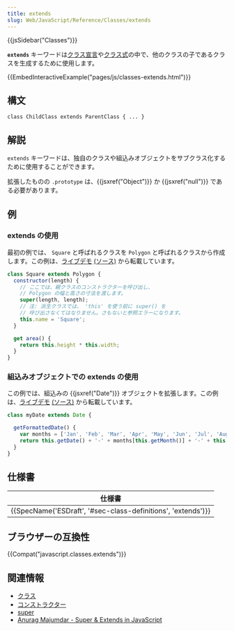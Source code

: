 ```yaml
---
title: extends
slug: Web/JavaScript/Reference/Classes/extends
---
```

{{jsSidebar("Classes")}}

**`extends`** キーワードは[クラス宣言](/ja/docs/Web/JavaScript/Reference/Statements/class)や[クラス式](/ja/docs/Web/JavaScript/Reference/Operators/class)の中で、他のクラスの子であるクラスを生成するために使用します。

{{EmbedInteractiveExample("pages/js/classes-extends.html")}}

## 構文

```
class ChildClass extends ParentClass { ... }
```

## 解説

`extends` キーワードは、独自のクラスや組込みオブジェクトをサブクラス化するために使用することができます。

拡張したものの `.prototype` は、{{jsxref("Object")}} か {{jsxref("null")}} である必要があります。

## 例

### extends の使用

最初の例では、 `Square` と呼ばれるクラスを `Polygon` と呼ばれるクラスから作成します。この例は、[ライブデモ](https://googlechrome.github.io/samples/classes-es6/index.html) [(ソース)](https://github.com/GoogleChrome/samples/blob/gh-pages/classes-es6/index.html) から転載しています。

```js
class Square extends Polygon {
  constructor(length) {
    // ここでは、親クラスのコンストラクターを呼び出し、
    // Polygon の幅と高さの寸法を渡します。
    super(length, length);
    // 注: 派生クラスでは、 'this' を使う前に super() を
    // 呼び出さなくてはなりません。さもないと参照エラーになります。
    this.name = 'Square';
  }

  get area() {
    return this.height * this.width;
  }
}
```

### 組込みオブジェクトでの extends の使用

この例では、組込みの {{jsxref("Date")}} オブジェクトを拡張します。この例は、[ライブデモ](https://googlechrome.github.io/samples/classes-es6/index.html) [(ソース)](https://github.com/GoogleChrome/samples/blob/gh-pages/classes-es6/index.html) から転載しています。

```js
class myDate extends Date {

  getFormattedDate() {
    var months = ['Jan', 'Feb', 'Mar', 'Apr', 'May', 'Jun', 'Jul', 'Aug', 'Sep', 'Oct', 'Nov', 'Dec'];
    return this.getDate() + '-' + months[this.getMonth()] + '-' + this.getFullYear();
  }
}
```

## 仕様書

| 仕様書                                                                           |
| -------------------------------------------------------------------------------- |
| {{SpecName('ESDraft', '#sec-class-definitions', 'extends')}} |

## ブラウザーの互換性

{{Compat("javascript.classes.extends")}}

## 関連情報

- [クラス](/ja/docs/Web/JavaScript/Reference/Classes)
- [コンストラクター](/ja/docs/Web/JavaScript/Reference/Classes/constructor)
- [super](/ja/docs/Web/JavaScript/Reference/Operators/super)
- [Anurag Majumdar - Super & Extends in JavaScript](https://medium.com/beginners-guide-to-mobile-web-development/super-and-extends-in-javascript-es6-understanding-the-tough-parts-6120372d3420)
